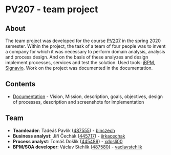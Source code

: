 # PV207 - team project

## About

The team project was developed for the course [PV207](https://is.muni.cz/predmet/fi/jaro2020/PV207?lang=en) in the spring 2020 semester. Within the project, the task of a team of four people was to invent a company for which it was necessary to perform domain analysis, analysis and process design. And on the basis of these analyzes and design implement processes, services and test the solution. Used tools: [jBPM](https://www.jbpm.org/), [Signavio](https://www.signavio.com/). Work on the project was documented in the documentation.

## Contents

* [Documentation](/doc/doc.pdf) - Vision, Mission, description, goals, objectives, design of processes, description and screenshots for implementation

## Team
* **Teamleader**: Tadeáš Pavlík ([487555](https://is.muni.cz/auth/osoba/487555)) - [binczech](https://github.com/binczech)
* **Business analyst**: Jiří Čechák ([445717](https://is.muni.cz/auth/osoba/445717)) - [jirkacechak](https://github.com/jirkacechak)
* **Process analyst**: Tomáš Došlík ([445489](https://is.muni.cz/auth/osoba/445489)) - [xdosli00](https://github.com/xdosli00)
* **BPM/SOA developer**: Václav Stehlík ([487580](https://is.muni.cz/auth/osoba/487580)) - [vaclavstehlik](https://github.com/vaclavstehlik)